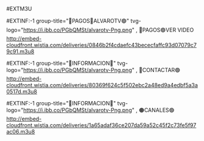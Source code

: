 #EXTM3U


#EXTINF:-1 group-title="🔵PAGOS🔴ALVAROTV🟢" tvg-logo="https://i.ibb.co/PGbQMSt/alvarotv-Png.png" , 🔴PAGOS🟢VER VIDEO
http://embed-cloudfront.wistia.com/deliveries/0846b2f4cdaefc43bececfaffc93d07079c79c91.m3u8


#EXTINF:-1 group-title="🔵INFORMACION🔴" tvg-logo="https://i.ibb.co/PGbQMSt/alvarotv-Png.png" , 🔵CONTACTAR🟢
http://embed-cloudfront.wistia.com/deliveries/80369f624c5f502ebc2a48ed9a4edbf5a3a0517d.m3u8



#EXTINF:-1 group-title="🔵INFORMACION🔴" tvg-logo="https://i.ibb.co/PGbQMSt/alvarotv-Png.png" , 🟠CANALES🟢
http://embed-cloudfront.wistia.com/deliveries/1a65adaf36ce207da59a52c45f2c73fe5f97ac06.m3u8
